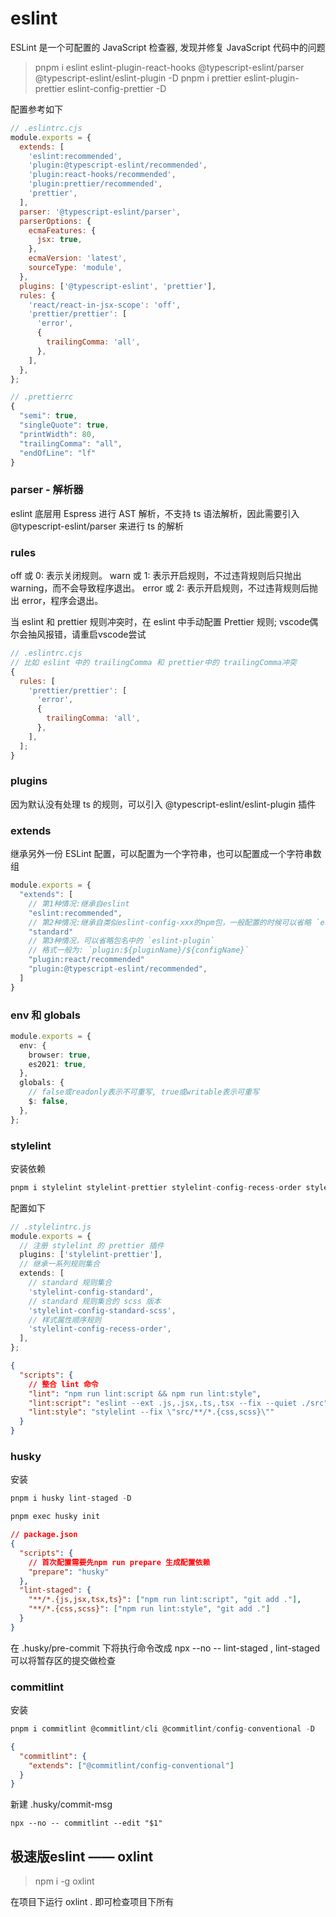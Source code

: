# eslint

ESLint 是一个可配置的 JavaScript 检查器, 发现并修复 JavaScript 代码中的问题

> pnpm i eslint eslint-plugin-react-hooks @typescript-eslint/parser @typescript-eslint/eslint-plugin -D
> pnpm i prettier eslint-plugin-prettier eslint-config-prettier -D

配置参考如下

```js
// .eslintrc.cjs
module.exports = {
  extends: [
    'eslint:recommended',
    'plugin:@typescript-eslint/recommended',
    'plugin:react-hooks/recommended',
    'plugin:prettier/recommended',
    'prettier',
  ],
  parser: '@typescript-eslint/parser',
  parserOptions: {
    ecmaFeatures: {
      jsx: true,
    },
    ecmaVersion: 'latest',
    sourceType: 'module',
  },
  plugins: ['@typescript-eslint', 'prettier'],
  rules: {
    'react/react-in-jsx-scope': 'off',
    'prettier/prettier': [
      'error',
      {
        trailingComma: 'all',
      },
    ],
  },
};

// .prettierrc
{
  "semi": true,
  "singleQuote": true,
  "printWidth": 80,
  "trailingComma": "all",
  "endOfLine": "lf"
}
```

### parser - 解析器

eslint 底层用 Espress 进行 AST 解析，不支持 ts 语法解析，因此需要引入 @typescript-eslint/parser 来进行 ts 的解析

### rules

off 或 0: 表示关闭规则。
warn 或 1: 表示开启规则，不过违背规则后只抛出 warning，而不会导致程序退出。
error 或 2: 表示开启规则，不过违背规则后抛出 error，程序会退出。

当 eslint 和 prettier 规则冲突时，在 eslint 中手动配置 Prettier 规则;
vscode偶尔会抽风报错，请重启vscode尝试

```js
// .eslintrc.cjs
// 比如 eslint 中的 trailingComma 和 prettier中的 trailingComma冲突
{
  rules: [
    'prettier/prettier': [
      'error',
      {
        trailingComma: 'all',
      },
    ],
  ];
}
```

### plugins

因为默认没有处理 ts 的规则，可以引入 @typescript-eslint/eslint-plugin 插件

### extends

继承另外一份 ESLint 配置，可以配置为一个字符串，也可以配置成一个字符串数组

```ts
module.exports = {
  "extends": [
    // 第1种情况:继承自eslint
    "eslint:recommended",
    // 第2种情况:继承自类似eslint-config-xxx的npm包，一般配置的时候可以省略 `eslint-config`
    "standard"
    // 第3种情况，可以省略包名中的 `eslint-plugin`
    // 格式一般为: `plugin:${pluginName}/${configName}`
    "plugin:react/recommended"
    "plugin:@typescript-eslint/recommended",
  ]
}
```

### env 和 globals

```ts
module.exports = {
  env: {
    browser: true,
    es2021: true,
  },
  globals: {
    // false或readonly表示不可重写, true或writable表示可重写
    $: false,
  },
};
```

### stylelint

安装依赖

```ts
pnpm i stylelint stylelint-prettier stylelint-config-recess-order stylelint-config-standard stylelint-config-standard-scss -D
```

配置如下

```ts
// .stylelintrc.js
module.exports = {
  // 注册 stylelint 的 prettier 插件
  plugins: ['stylelint-prettier'],
  // 继承一系列规则集合
  extends: [
    // standard 规则集合
    'stylelint-config-standard',
    // standard 规则集合的 scss 版本
    'stylelint-config-standard-scss',
    // 样式属性顺序规则
    'stylelint-config-recess-order',
  ],
};
```

```json
{
  "scripts": {
    // 整合 lint 命令
    "lint": "npm run lint:script && npm run lint:style",
    "lint:script": "eslint --ext .js,.jsx,.ts,.tsx --fix --quiet ./src",
    "lint:style": "stylelint --fix \"src/**/*.{css,scss}\""
  }
}
```

### husky

安装

```ts
pnpm i husky lint-staged -D

pnpm exec husky init
```

```json
// package.json
{
  "scripts": {
    // 首次配置需要先npm run prepare 生成配置依赖
    "prepare": "husky"
  },
  "lint-staged": {
    "**/*.{js,jsx,tsx,ts}": ["npm run lint:script", "git add ."],
    "**/*.{css,scss}": ["npm run lint:style", "git add ."]
  }
}
```

在 .husky/pre-commit 下将执行命令改成 npx --no -- lint-staged , lint-staged 可以将暂存区的提交做检查

### commitlint

安装

```ts
pnpm i commitlint @commitlint/cli @commitlint/config-conventional -D
```

```json
{
  "commitlint": {
    "extends": ["@commitlint/config-conventional"]
  }
}
```

新建 .husky/commit-msg

```
npx --no -- commitlint --edit "$1"
```


## 极速版eslint —— oxlint

> npm i -g oxlint

在项目下运行 oxlint . 即可检查项目下所有
